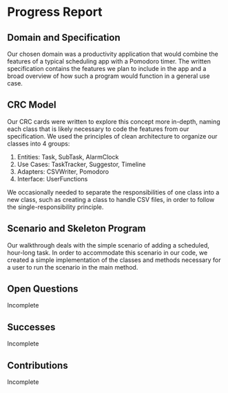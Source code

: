 # Progress Report

## Domain and Specification
Our chosen domain was a productivity application that would combine the features of a typical scheduling app with a Pomodoro timer. The written specification contains the features we plan to include in the app and a broad overview of how such a program would function in a general use case.

## CRC Model
Our CRC cards were written to explore this concept more in-depth, naming each class that is likely necessary to code the features from our specification. We used the principles of clean architecture to organize our classes into 4 groups:
1. Entities: Task, SubTask, AlarmClock
2. Use Cases: TaskTracker, Suggestor, Timeline
3. Adapters: CSVWriter, Pomodoro
4. Interface: UserFunctions

We occasionally needed to separate the responsibilities of one class into a new class, such as creating a class to handle CSV files, in order to follow the single-responsibility principle.

## Scenario and Skeleton Program
Our walkthrough deals with the simple scenario of adding a scheduled, hour-long task. In order to accommodate this scenario in our code, we created a simple implementation of the classes and methods necessary for a user to run the scenario in the main method.

## Open Questions
Incomplete

## Successes
Incomplete

## Contributions
Incomplete
